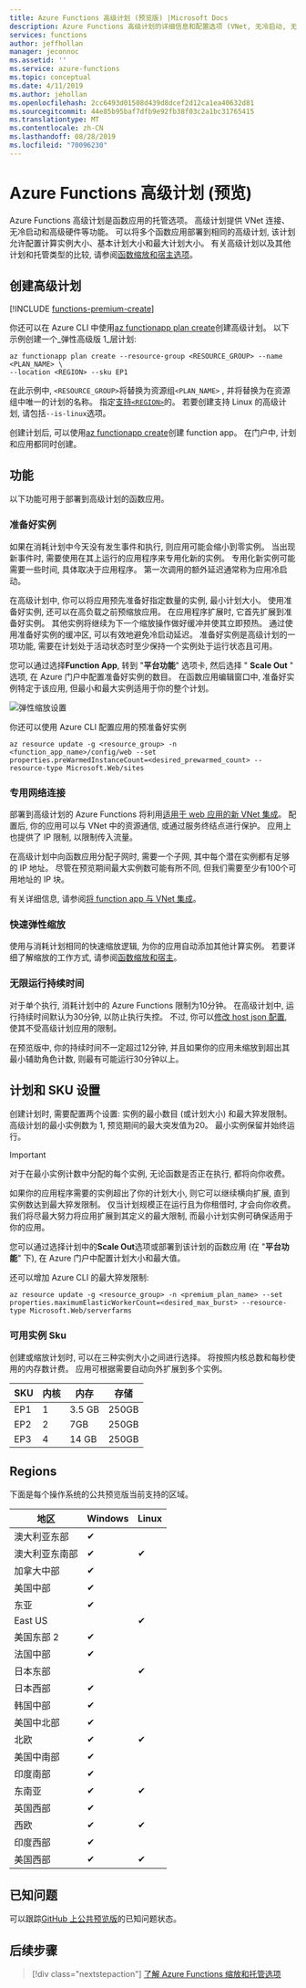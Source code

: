 ```yaml
---
title: Azure Functions 高级计划 (预览版) |Microsoft Docs
description: Azure Functions 高级计划的详细信息和配置选项 (VNet, 无冷启动, 无限制执行持续时间)。
services: functions
author: jeffhollan
manager: jeconnoc
ms.assetid: ''
ms.service: azure-functions
ms.topic: conceptual
ms.date: 4/11/2019
ms.author: jehollan
ms.openlocfilehash: 2cc6493d01508d439d8dcef2d12ca1ea40632d81
ms.sourcegitcommit: 44e85b95baf7dfb9e92fb38f03c2a1bc31765415
ms.translationtype: MT
ms.contentlocale: zh-CN
ms.lasthandoff: 08/28/2019
ms.locfileid: "70096230"
---
```

# <a name="azure-functions-premium-plan-preview"></a>Azure Functions 高级计划 (预览)

Azure Functions 高级计划是函数应用的托管选项。 高级计划提供 VNet 连接、无冷启动和高级硬件等功能。  可以将多个函数应用部署到相同的高级计划, 该计划允许配置计算实例大小、基本计划大小和最大计划大小。  有关高级计划以及其他计划和托管类型的比较, 请参阅[函数缩放和宿主选项](functions-scale.md)。

## <a name="create-a-premium-plan"></a>创建高级计划

[!INCLUDE [functions-premium-create](../../includes/functions-premium-create.md)]

你还可以在 Azure CLI 中使用[az functionapp plan create](/cli/azure/functionapp/plan#az-functionapp-plan-create)创建高级计划。 以下示例创建一个_弹性高级版 1_层计划:

```azurecli-interactive
az functionapp plan create --resource-group <RESOURCE_GROUP> --name <PLAN_NAME> \
--location <REGION> --sku EP1
```

在此示例中, `<RESOURCE_GROUP>`将替换为资源组`<PLAN_NAME>` , 并将替换为在资源组中唯一的计划的名称。 指定[支持`<REGION>`](#regions)的。 若要创建支持 Linux 的高级计划, 请包括`--is-linux`选项。

创建计划后, 可以使用[az functionapp create](/cli/azure/functionapp#az-functionapp-create)创建 function app。 在门户中, 计划和应用都同时创建。 

## <a name="features"></a>功能

以下功能可用于部署到高级计划的函数应用。

### <a name="pre-warmed-instances"></a>准备好实例

如果在消耗计划中今天没有发生事件和执行, 则应用可能会缩小到零实例。 当出现新事件时, 需要使用在其上运行的应用程序来专用化新的实例。  专用化新实例可能需要一些时间, 具体取决于应用程序。  第一次调用的额外延迟通常称为应用冷启动。

在高级计划中, 你可以将应用预先准备好指定数量的实例, 最小计划大小。  使用准备好实例, 还可以在高负载之前预缩放应用。 在应用程序扩展时, 它首先扩展到准备好实例。 其他实例将继续为下一个缩放操作做好缓冲并使其立即预热。 通过使用准备好实例的缓冲区, 可以有效地避免冷启动延迟。  准备好实例是高级计划的一项功能, 需要在计划处于活动状态时至少保持一个实例处于运行状态且可用。

您可以通过选择**Function App**, 转到 "**平台功能**" 选项卡, 然后选择 " **Scale Out** " 选项, 在 Azure 门户中配置准备好实例的数目。 在函数应用编辑窗口中, 准备好实例特定于该应用, 但最小和最大实例适用于你的整个计划。

![弹性缩放设置](./media/functions-premium-plan/scale-out.png)

你还可以使用 Azure CLI 配置应用的预准备好实例

```azurecli-interactive
az resource update -g <resource_group> -n <function_app_name>/config/web --set properties.preWarmedInstanceCount=<desired_prewarmed_count> --resource-type Microsoft.Web/sites
```

### <a name="private-network-connectivity"></a>专用网络连接

部署到高级计划的 Azure Functions 将利用[适用于 web 应用的新 VNet 集成](../app-service/web-sites-integrate-with-vnet.md)。  配置后, 你的应用可以与 VNet 中的资源通信, 或通过服务终结点进行保护。  应用上也提供了 IP 限制, 以限制传入流量。

在高级计划中向函数应用分配子网时, 需要一个子网, 其中每个潜在实例都有足够的 IP 地址。 尽管在预览期间最大实例数可能有所不同, 但我们需要至少有100个可用地址的 IP 块。

有关详细信息, 请参阅[将 function app 与 VNet 集成](functions-create-vnet.md)。

### <a name="rapid-elastic-scale"></a>快速弹性缩放

使用与消耗计划相同的快速缩放逻辑, 为你的应用自动添加其他计算实例。  若要详细了解缩放的工作方式, 请参阅[函数缩放和宿主](./functions-scale.md#how-the-consumption-and-premium-plans-work)。

### <a name="unbounded-run-duration"></a>无限运行持续时间

对于单个执行, 消耗计划中的 Azure Functions 限制为10分钟。  在高级计划中, 运行持续时间默认为30分钟, 以防止执行失控。 不过, 你可以[修改 host json 配置](./functions-host-json.md#functiontimeout), 使其不受高级计划应用的限制。

在预览版中, 你的持续时间不一定超过12分钟, 并且如果你的应用未缩放到超出其最小辅助角色计数, 则最有可能运行30分钟以上。

## <a name="plan-and-sku-settings"></a>计划和 SKU 设置

创建计划时, 需要配置两个设置: 实例的最小数目 (或计划大小) 和最大猝发限制。  高级计划的最小实例数为 1, 预览期间的最大突发值为20。  最小实例保留并始终运行。

> [!IMPORTANT]
> 对于在最小实例计数中分配的每个实例, 无论函数是否正在执行, 都将向你收费。

如果你的应用程序需要的实例超出了你的计划大小, 则它可以继续横向扩展, 直到实例数达到最大猝发限制。  仅当计划规模正在运行且为你租借时, 才会向你收费。  我们将尽最大努力将应用扩展到其定义的最大限制, 而最小计划实例可确保适用于你的应用。

您可以通过选择计划中的**Scale Out**选项或部署到该计划的函数应用 (在 "**平台功能**" 下), 在 Azure 门户中配置计划大小和最大值。

还可以增加 Azure CLI 的最大猝发限制:

```azurecli-interactive
az resource update -g <resource_group> -n <premium_plan_name> --set properties.maximumElasticWorkerCount=<desired_max_burst> --resource-type Microsoft.Web/serverfarms 
```

### <a name="available-instance-skus"></a>可用实例 Sku

创建或缩放计划时, 可以在三种实例大小之间进行选择。  将按照内核总数和每秒使用的内存数计费。  应用可根据需要自动向外扩展到多个实例。  

|SKU|内核|内存|存储|
|--|--|--|--|
|EP1|1|3.5 GB|250GB|
|EP2|2|7GB|250GB|
|EP3|4|14 GB|250GB|

## <a name="regions"></a>Regions

下面是每个操作系统的公共预览版当前支持的区域。

|地区| Windows | Linux |
|--| -- | -- |
|澳大利亚东部| ✔ | |
|澳大利亚东南部 | ✔ | ✔ |
|加拿大中部| ✔ |  |
|美国中部| ✔ |  |
|东亚| ✔ |  |
|East US | | ✔ |
|美国东部 2| ✔ |  |
|法国中部| ✔ |  |
|日本东部|  | ✔ |
|日本西部| ✔ | |
|韩国中部| ✔ |  |
|美国中北部| ✔ |  |
|北欧| ✔ | ✔ |
|美国中南部| ✔ |  |
|印度南部 | ✔ | |
|东南亚| ✔ | ✔ |
|英国西部| ✔ |  |
|西欧| ✔ | ✔ |
|印度西部| ✔ |  |
|美国西部| ✔ | ✔ |

## <a name="known-issues"></a>已知问题

可以跟踪[GitHub 上公共预览版](https://github.com/Azure/Azure-Functions/wiki/Premium-plan-known-issues)的已知问题状态。

## <a name="next-steps"></a>后续步骤

> [!div class="nextstepaction"]
> [了解 Azure Functions 缩放和托管选项](functions-scale.md)

